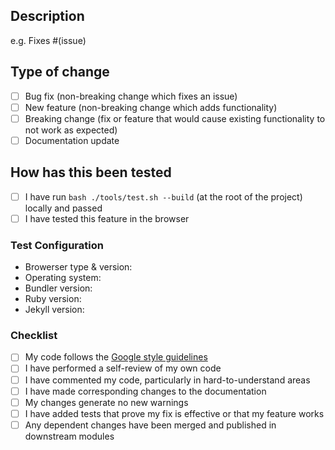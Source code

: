 ## Description

<!-- 
Please include a summary of the change and which issue is fixed. Please also include relevant motivation and context. List any dependencies that are required for this change.
-->

e.g. Fixes #(issue)

## Type of change

<!-- 
Please select the desired item checkbox and change it to "[x]", then delete options that are not relevant.
-->
- [ ] Bug fix (non-breaking change which fixes an issue)
- [ ] New feature (non-breaking change which adds functionality)
- [ ] Breaking change (fix or feature that would cause existing functionality to not work as expected)
- [ ] Documentation update

## How has this been tested

<!-- 
Please describe the tests that you ran to verify your changes. Provide instructions so we can reproduce. Please also list any relevant details for your test configuration
-->

- [ ] I have run `bash ./tools/test.sh --build` (at the root of the project) locally and passed
- [ ] I have tested this feature in the browser

### Test Configuration

- Browerser type & version:
- Operating system:
- Bundler version:
- Ruby version:
- Jekyll version:

### Checklist
<!-- Select checkboxes by change the "[ ]" to "[x]" -->
- [ ] My code follows the [Google style guidelines](https://google.github.io/styleguide/)
- [ ] I have performed a self-review of my own code
- [ ] I have commented my code, particularly in hard-to-understand areas
- [ ] I have made corresponding changes to the documentation
- [ ] My changes generate no new warnings
- [ ] I have added tests that prove my fix is effective or that my feature works
- [ ] Any dependent changes have been merged and published in downstream modules
